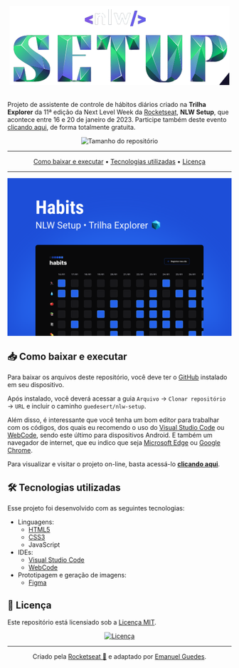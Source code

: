 <h1 align="center">

![Logomarca da NLW Setup](.github/logo.png)

</h1>

Projeto de assistente de controle de hábitos diários criado na **Trilha Explorer** da 11ª edição da Next Level Week da [Rocketseat](https://github.com/Rocketseat), **NLW Setup**, que acontece entre 16 e 20 de janeiro de 2023. Participe também deste evento [clicando aqui](https://nlw.rocketseat.com.br/convite/emanuel-4451), de forma totalmente gratuita.

<div align="center">

![Tamanho do repositório](https://img.shields.io/github/repo-size/guedesert/nlw-setup?style=for-the-badge&color=blue&label=tamanho)

---

[Como baixar e executar](#-como-baixar-e-executar) • [Tecnologias utilizadas](#-tecnologias-utilizadas) • [Licença](#-licença)

---
![Capa do projeto Habits](.github/capa.svg)

</div>

## 📥 Como baixar e executar
Para baixar os arquivos deste repositório, você deve ter o [GitHub](https://github.com/) instalado em seu dispositivo.

Após instalado, você deverá acessar a guia `Arquivo` → `Clonar repositório` → `URL` e incluir o caminho `guedesert/nlw-setup`.

Além disso, é interessante que você tenha um bom editor para trabalhar com os códigos, dos quais eu recomendo o uso do [Visual Studio Code](https://code.visualstudio.com/) ou [WebCode](https://play.google.com/store/apps/details?id=com.qamar.ide.web&hl=pt_BR&gl=US), sendo este último para dispositivos Android. E também um navegador de internet, que eu indico que seja [Microsoft Edge](https://www.microsoft.com/pt-br/edge/download?form=MA13FJ) ou [Google Chrome](https://www.google.com/intl/pt-BR/chrome/).

Para visualizar e visitar o projeto on-line, basta acessá-lo [**clicando aqui**](https://guedesert.github.io/nlw-setup/).

## 🛠 Tecnologias utilizadas
Esse projeto foi desenvolvido com as seguintes tecnologias:
- Linguagens:
  - [HTML5](https://html.spec.whatwg.org/multipage/)
  - [CSS3](https://www.w3.org/Style/CSS/)
  - JavaScript
- IDEs:
  - [Visual Studio Code](https://code.visualstudio.com/)
  - [WebCode](https://play.google.com/store/apps/details?id=com.qamar.ide.web&hl=pt_BR&gl=US)
- Prototipagem e geração de imagens:
  - [Figma](https://www.figma.com/)

## 📃 Licença
Este repositório está licensiado sob a [Licença MIT](./LICENSE).

<div align="center">

[![Licença](https://img.shields.io/github/license/guedesert/habits?style=for-the-badge&color=blue)](./LICENSE)

---

Criado pela [Rocketseat 🚀](https://www.rocketseat.com.br/) e adaptado por [Emanuel Guedes](https://github.com/guedesert).

</div>